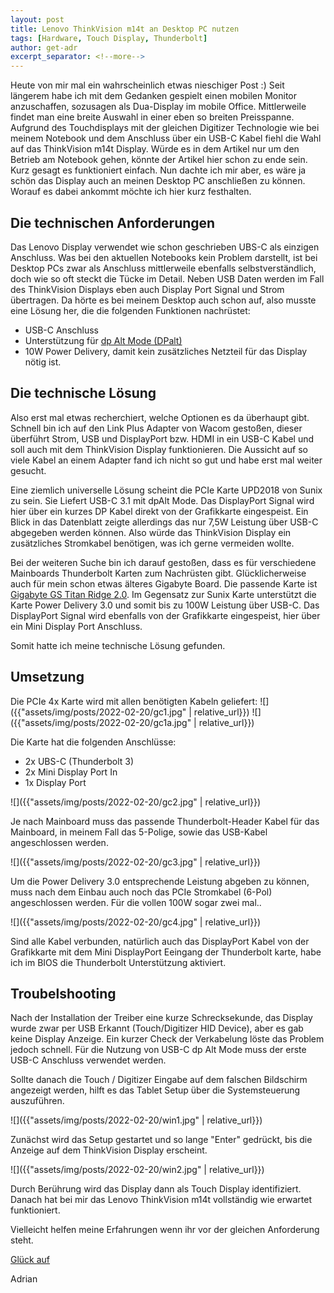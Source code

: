 ```yaml
---
layout: post
title: Lenovo ThinkVision m14t an Desktop PC nutzen
tags: [Hardware, Touch Display, Thunderbolt]
author: get-adr
excerpt_separator: <!--more-->
---
```

Heute von mir mal ein wahrscheinlich etwas nieschiger Post :)
Seit längerem habe ich mit dem Gedanken gespielt einen mobilen Monitor anzuschaffen, sozusagen als Dua-Display im mobile Office.
Mittlerweile findet man eine breite Auswahl in einer eben so breiten Preisspanne. 
Aufgrund des Touchdisplays mit der gleichen Digitizer Technologie wie bei meinem Notebook und dem Anschluss über ein USB-C Kabel fiehl die Wahl auf das ThinkVision m14t Display.
Würde es in dem Artikel nur um den Betrieb am Notebook gehen, könnte der Artikel hier schon zu ende sein. Kurz gesagt es funktioniert einfach.
Nun dachte ich mir aber, es wäre ja schön das Display auch an meinen Desktop PC anschließen zu können.
Worauf es dabei ankommt möchte ich hier kurz festhalten.
<!--more-->
## Die technischen Anforderungen
Das Lenovo Display verwendet wie schon geschrieben UBS-C als einzigen Anschluss.
Was bei den aktuellen Notebooks kein Problem darstellt, ist bei Desktop PCs zwar als Anschluss mittlerweile ebenfalls selbstverständlich, doch wie so oft steckt die Tücke im Detail. Neben USB Daten werden im Fall des ThinkVision Displays eben auch Display Port Signal und Strom übertragen.
Da hörte es bei meinem Desktop auch schon auf, also musste eine Lösung her, die die folgenden Funktionen nachrüstet:
- USB-C Anschluss
- Unterstützung für [dp Alt Mode (DPalt)](https://www.club-3d.com/de/technology/15/usb_c_over_alt_mode/)
- 10W Power Delivery, damit kein zusätzliches Netzteil für das Display nötig ist.

## Die technische Lösung
Also erst mal etwas recherchiert, welche Optionen es da überhaupt gibt. Schnell bin ich auf den Link Plus Adapter von Wacom gestoßen, dieser überführt Strom, USB und DisplayPort bzw. HDMI in ein USB-C Kabel und soll auch mit dem ThinkVision Display funktionieren. Die Aussicht auf so viele Kabel an einem Adapter fand ich nicht so gut und habe erst mal weiter gesucht.

Eine ziemlich universelle Lösung scheint die PCIe Karte UPD2018 von Sunix zu sein. Sie Liefert USB-C 3.1 mit dpAlt Mode. Das DisplayPort Signal wird hier über ein kurzes DP Kabel direkt von der Grafikkarte eingespeist. Ein Blick in das Datenblatt zeigte allerdings das nur 7,5W Leistung über USB-C abgegeben werden können. Also würde das ThinkVision Display ein zusätzliches Stromkabel benötigen, was ich gerne vermeiden wollte.

Bei der weiteren Suche bin ich darauf gestoßen, dass es für verschiedene Mainboards Thunderbolt Karten zum Nachrüsten gibt. Glücklicherweise auch für mein schon etwas älteres Gigabyte Board. Die passende Karte ist [Gigabyte GS Titan Ridge 2.0](https://www.gigabyte.com/de/Motherboard/GC-TITAN-RIDGE-rev-20). Im Gegensatz zur Sunix Karte unterstützt die Karte Power Delivery 3.0 und somit bis zu 100W Leistung über USB-C. Das DisplayPort Signal wird ebenfalls von der Grafikkarte eingespeist, hier über ein Mini Display Port Anschluss.

Somit hatte ich meine technische Lösung gefunden.

## Umsetzung
Die PCIe 4x Karte wird mit allen benötigten Kabeln geliefert:
![]({{"assets/img/posts/2022-02-20/gc1.jpg" | relative_url}})
![]({{"assets/img/posts/2022-02-20/gc1a.jpg" | relative_url}})

Die Karte hat die folgenden Anschlüsse:
- 2x UBS-C (Thunderbolt 3)
- 2x Mini Display Port In
- 1x Display Port

![]({{"assets/img/posts/2022-02-20/gc2.jpg" | relative_url}})

Je nach Mainboard muss das passende Thunderbolt-Header Kabel für das Mainboard, in meinem Fall das 5-Polige, sowie das USB-Kabel angeschlossen werden.

![]({{"assets/img/posts/2022-02-20/gc3.jpg" | relative_url}})

Um die Power Delivery 3.0 entsprechende Leistung abgeben zu können, muss nach dem Einbau auch noch das PCIe Stromkabel (6-Pol) angeschlossen werden. Für die vollen 100W sogar zwei mal..

![]({{"assets/img/posts/2022-02-20/gc4.jpg" | relative_url}})

Sind alle Kabel verbunden, natürlich auch das DisplayPort Kabel von der Grafikkarte mit dem Mini DisplayPort Eeingang der Thunderbolt karte, habe ich im BIOS die Thunderbolt Unterstützung aktiviert.

## Troubelshooting

Nach der Installation der Treiber eine kurze Schrecksekunde, das Display wurde zwar per USB Erkannt (Touch/Digitizer HID Device), aber es gab keine Display Anzeige. Ein kurzer Check der Verkabelung löste das Problem jedoch schnell. Für die Nutzung von USB-C dp Alt Mode muss der erste USB-C Anschluss verwendet werden.

Sollte danach die Touch / Digitizer Eingabe auf dem falschen Bildschirm angezeigt werden, hilft es das Tablet Setup über die Systemsteuerung auszuführen. 

![]({{"assets/img/posts/2022-02-20/win1.jpg" | relative_url}})

Zunächst wird das Setup gestartet und so lange "Enter" gedrückt, bis die Anzeige auf dem ThinkVision Display erscheint.

![]({{"assets/img/posts/2022-02-20/win2.jpg" | relative_url}})

Durch Berührung wird das Display dann als Touch Display identifiziert. Danach hat bei mir das Lenovo ThinkVision m14t vollständig wie erwartet funktioniert.

Vielleicht helfen meine Erfahrungen wenn ihr vor der gleichen Anforderung steht.

[Glück auf](https://en.wikipedia.org/wiki/Gl%C3%BCck_auf)

Adrian